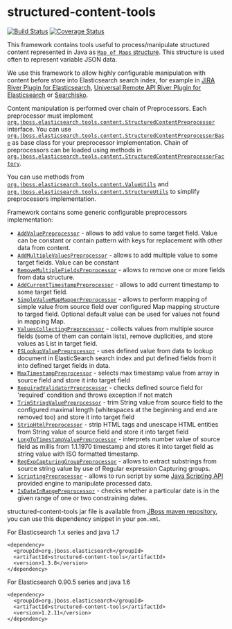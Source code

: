 structured-content-tools
========================

[![Build Status](https://travis-ci.org/searchisko/structured-content-tools.svg?branch=master)](https://travis-ci.org/searchisko/structured-content-tools)
[![Coverage Status](https://coveralls.io/repos/searchisko/structured-content-tools/badge.png?branch=master)](https://coveralls.io/r/searchisko/structured-content-tools)


This framework contains tools useful to process/manipulate structured content 
represented in Java as [`Map of Maps` structure](http://wiki.fasterxml.com/JacksonInFiveMinutes#A.22Raw.22_Data_Binding_Example). 
This structure is used often to represent variable JSON data. 

We use this framework to allow highly configurable manipulation with content before store 
into Elasticsearch search index, for example in [JIRA River Plugin for 
Elasticsearch](https://github.com/searchisko/elasticsearch-river-jira),
[Universal Remote API River Plugin for 
Elasticsearch](https://github.com/searchisko/elasticsearch-river-remote) 
or [Searchisko](https://github.com/searchisko/searchisko).

Content manipulation is performed over chain of Preprocessors. Each preprocessor 
must implement [`org.jboss.elasticsearch.tools.content.StructuredContentPreprocessor`](src/main/java/org/jboss/elasticsearch/tools/content/StructuredContentPreprocessor.java) 
interface.
You can use [`org.jboss.elasticsearch.tools.content.StructuredContentPreprocessorBase`](src/main/java/org/jboss/elasticsearch/tools/content/StructuredContentPreprocessorBase.java) 
as base class for your preprocessor implementation.
Chain of preprocessors can be loaded using methods in 
[`org.jboss.elasticsearch.tools.content.StructuredContentPreprocessorFactory`](src/main/java/org/jboss/elasticsearch/tools/content/StructuredContentPreprocessorFactory.java).

You can use methods from 
[`org.jboss.elasticsearch.tools.content.ValueUtils`](src/main/java/org/jboss/elasticsearch/tools/content/ValueUtils.java) 
and [`org.jboss.elasticsearch.tools.content.StructureUtils`](src/main/java/org/jboss/elasticsearch/tools/content/StructureUtils.java) to simplify preprocessors implementation.

Framework contains some generic configurable preprocessors implementation:

* [`AddValuePreprocessor`](src/main/java/org/jboss/elasticsearch/tools/content/AddValuePreprocessor.java) - 
  allows to add value to some target field. Value can be constant or contain 
  pattern with keys for replacement with other data from content.
* [`AddMultipleValuesPreprocessor`](src/main/java/org/jboss/elasticsearch/tools/content/AddMultipleValuesPreprocessor.java) - 
  allows to add multiple value to some target fields. Value can be constant 
* [`RemoveMultipleFieldsPreprocessor`](src/main/java/org/jboss/elasticsearch/tools/content/RemoveMultipleFieldsPreprocessor.java) - 
  allows to remove one or more fields from data structure.
* [`AddCurrentTimestampPreprocessor`](src/main/java/org/jboss/elasticsearch/tools/content/AddCurrentTimestampPreprocessor.java) - 
  allows to add current timestamp to some target field.
* [`SimpleValueMapMapperPreprocessor`](src/main/java/org/jboss/elasticsearch/tools/content/SimpleValueMapMapperPreprocessor.java) - 
  allows to perform mapping of simple value from source field over configured 
  Map mapping structure to targed field. Optional default value can be used 
  for values not found in mapping Map.
* [`ValuesCollectingPreprocessor`](src/main/java/org/jboss/elasticsearch/tools/content/ValuesCollectingPreprocessor.java) - 
  collects values from multiple source fields (some of them can contain lists), 
  remove duplicities, and store values as List in target field.
* [`ESLookupValuePreprocessor`](src/main/java/org/jboss/elasticsearch/tools/content/ESLookupValuePreprocessor.java) - 
  uses defined value from data to lookup document in ElasticSearch search index and 
  put defined fields from it into defined target fields in data.
* [`MaxTimestampPreprocessor`](src/main/java/org/jboss/elasticsearch/tools/content/MaxTimestampPreprocessor.java) - 
  selects max timestamp value from array in source field and store it into target field
* [`RequiredValidatorPreprocessor`](src/main/java/org/jboss/elasticsearch/tools/content/RequiredValidatorPreprocessor.java) - 
  checks defined source field for 'required' condition and throws exception if not match
* [`TrimStringValuePreprocessor`](src/main/java/org/jboss/elasticsearch/tools/content/TrimStringValuePreprocessor.java) - 
  trim String value from source field to the configured maximal length (whitespaces at the beginning and end are removed too) and store it into target field
* [`StripHtmlPreprocessor`](src/main/java/org/jboss/elasticsearch/tools/content/StripHtmlPreprocessor.java) - 
  strip HTML tags and unescape HTML entities from String value of source field and store it into target field
* [`LongToTimestampValuePreprocessor`](src/main/java/org/jboss/elasticsearch/tools/content/LongToTimestampValuePreprocessor.java) - interprets 
  number value of source field as millis from 1.1.1970 timestamp and stores it into target field as string value with ISO formatted timestamp.
* [`RegExpCapturingGroupPreprocessor`](src/main/java/org/jboss/elasticsearch/tools/content/RegExpCapturingGroupPreprocessor.java) - allows to 
  extract substrings from source string value by use of Regular expression Capturing groups.  
* [`ScriptingPreprocessor`](src/main/java/org/jboss/elasticsearch/tools/content/ScriptingPreprocessor.java) - allows to 
  run script by some <a href="http://docs.oracle.com/javase/6/docs/technotes/guides/scripting/">Java Scripting API</a> 
  provided engine to manipulate processed data.  
* [`IsDateInRangePreprocessor`](src/main/java/org/jboss/elasticsearch/tools/content/IsDateInRangePreprocessor.java) - checks whether a particular date is
  in the given range of one or two constraining dates.  


structured-content-tools jar file is available from [JBoss maven 
repository](https://community.jboss.org/docs/DOC-15169), you can use this 
dependency snippet in your `pom.xml`.

For Elasticsearch 1.x series and java 1.7

	<dependency>
	  <groupId>org.jboss.elasticsearch</groupId>
	  <artifactId>structured-content-tools</artifactId>
	  <version>1.3.8</version>
	</dependency>

For Elasticsearch 0.90.5 series and java 1.6

	<dependency>
	  <groupId>org.jboss.elasticsearch</groupId>
	  <artifactId>structured-content-tools</artifactId>
	  <version>1.2.11</version>
	</dependency>
	
